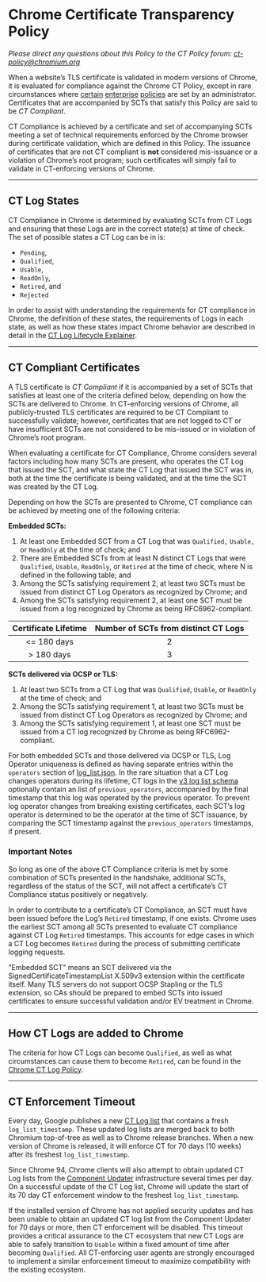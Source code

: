 # Chrome Certificate Transparency Policy
_Please direct any questions about this Policy to the CT Policy forum: [ct-policy@chromium.org](https://groups.google.com/a/chromium.org/forum/#!forum/ct-policy)_

When a website’s TLS certificate is validated in modern versions of Chrome, it is 
evaluated for compliance against the Chrome CT Policy, except in rare circumstances where [certain](https://cloud.google.com/docs/chrome-enterprise/policies/?policy=CertificateTransparencyEnforcementDisabledForCas) [enterprise](https://cloud.google.com/docs/chrome-enterprise/policies/?policy=CertificateTransparencyEnforcementDisabledForLegacyCas) [policies](https://cloud.google.com/docs/chrome-enterprise/policies/?policy=CertificateTransparencyEnforcementDisabledForUrls) are set by an administrator. Certificates that are accompanied by SCTs that satisfy this Policy are said to be *CT Compliant*.

CT Compliance is achieved by a certificate and set of accompanying SCTs meeting a set of technical requirements enforced by the Chrome browser during certificate validation, which are defined in this Policy. The issuance of certificates that are not CT compliant is **not** considered mis-issuance or a violation of Chrome’s root program; such certificates will simply fail to validate in CT-enforcing versions of Chrome.

---

## CT Log States
CT Compliance in Chrome is determined by evaluating SCTs from CT Logs and ensuring that these Logs are in the correct state(s) at time of check. The set of possible states a CT Log can be in is: 
* `Pending`,
* `Qualified`,
* `Usable`,
* `ReadOnly`, 
* `Retired`, and
* `Rejected` 

In order to assist with understanding the requirements for CT compliance in Chrome, the definition of these states, the requirements of Logs in each state, as well as how these states impact Chrome behavior are described in detail in the [CT Log Lifecycle Explainer](log_states.md). 

---

## CT Compliant Certificates
A TLS certificate is *CT Compliant* if it is accompanied by a set of SCTs that satisfies at least one of the criteria defined below, depending on how the SCTs are delivered to Chrome. In CT-enforcing versions of Chrome, all publicly-trusted TLS certificates are required to be CT Compliant to successfully validate; however, certificates that are not logged to CT or have insufficient SCTs are not considered to be mis-issued or in violation of Chrome’s root program.
 
When evaluating a certificate for CT Compliance, Chrome considers several factors including how many SCTs are present, who operates the CT Log that issued the SCT, and what state the CT Log that issued the SCT was in, both at the time the certificate is being validated, and at the time the SCT was created by the CT Log. 

Depending on how the SCTs are presented to Chrome, CT compliance can be achieved by meeting one of the following criteria:

**Embedded SCTs:**
1. At least one Embedded SCT from a CT Log that was `Qualified,` `Usable,` or `ReadOnly` at the time of check; and
2. There are Embedded SCTs from at least N distinct CT Logs that were `Qualified`, `Usable`, `ReadOnly`, or `Retired` at the time of check, where N is defined in the following table; and
3. Among the SCTs satisfying requirement 2, at least two SCTs must be issued from distinct CT Log Operators as recognized by Chrome; and
4. Among the SCTs satisfying requirement 2, at least one SCT must be issued from a log recognized by Chrome as being RFC6962-compliant.

| Certificate Lifetime | Number of SCTs from distinct CT Logs |
|:---:|:---:|
| <= 180 days | 2 |
| > 180 days | 3 |

**SCTs delivered via OCSP or TLS:**
1. At least two SCTs from a CT Log that was `Qualified`, `Usable`, or `ReadOnly` at the time of check; and
2. Among the SCTs satisfying requirement 1, at least two SCTs must be issued from distinct CT Log Operators as recognized by Chrome; and
3. Among the SCTs satisfying requirement 1, at least one SCT must be issued from a CT log recognized by Chrome as being RFC6962-compliant.

For both embedded SCTs and those delivered via OCSP or TLS, Log Operator uniqueness is defined as having separate entries within the `operators` section of [log_list.json](log_lists.md). In the rare situation that a CT Log changes operators during its lifetime, CT logs in the [v3 log list schema](https://www.gstatic.com/ct/log_list/v3/log_list_schema.json) optionally contain an list of `previous_operators`, accompanied by the final timestamp that this log was operated by the previous operator. To prevent log operator changes from breaking existing certificates, each SCT’s log operator is determined to be the operator at the time of SCT issuance, by comparing the SCT timestamp against the `previous_operators` timestamps, if present.

### Important Notes
So long as one of the above CT Compliance criteria is met by some combination of SCTs presented in the handshake, additional SCTs, regardless of the status of the SCT, will not affect a certificate’s CT Compliance status positively or negatively.

In order to contribute to a certificate’s CT Compliance, an SCT must have been issued before the Log’s `Retired` timestamp, if one exists. Chrome uses the earliest SCT among all SCTs presented to evaluate CT compliance against CT Log `Retired` timestamps. This accounts for edge cases in which a CT Log becomes `Retired` during the process of submitting certificate logging requests.

"Embedded SCT" means an SCT delivered via the SignedCertificateTimestampList 
X.509v3 extension within the certificate itself. Many TLS servers do not support OCSP Stapling or the TLS extension, so CAs should be prepared to embed SCTs into issued certificates to ensure successful validation and/or EV treatment in Chrome.

---

## How CT Logs are added to Chrome
The criteria for how CT Logs can become `Qualified`, as well as what circumstances can cause them to become `Retired`, can be found in the [Chrome CT Log Policy](log_policy.md).

---

## CT Enforcement Timeout
Every day, Google publishes a new [CT Log list](log_lists.md) that contains a fresh `log_list_timestamp`. These updated log lists are merged back to both Chromium top-of-tree as well as to Chrome release branches. When a new version of Chrome is released, it will enforce CT for 70 days (10 weeks) after its freshest `log_list_timestamp`. 

Since Chrome 94, Chrome clients will also attempt to obtain updated CT Log lists from the [Component Updater](https://chromium.googlesource.com/chromium/src/+/lkgr/components/component_updater/README.md) infrastructure several times per day. On a successful update of the CT Log list, Chrome will update the start of its 70 day CT enforcement window to the freshest `log_list_timestamp`.

If the installed version of Chrome has not applied security updates and has been unable to obtain an updated CT log list from the Component Updater for 70 days or more, then CT enforcement will be disabled. This timeout provides a critical assurance to the CT ecosystem that new CT Logs are able to safely transition to `Usable` within a fixed amount of time after becoming `Qualified`. All CT-enforcing user agents are strongly encouraged to implement a similar enforcement timeout to maximize compatibility with the existing ecosystem.
